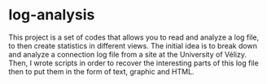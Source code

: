 # log-analysis
This project is a set of codes that allows you to read and analyze a log file, to then create statistics in different views.
The initial idea is to break down and analyze a connection log file from a site at the University of Vélizy. Then, I wrote scripts in order to recover the interesting parts of this log file then to put them in the form of text, graphic and HTML.
